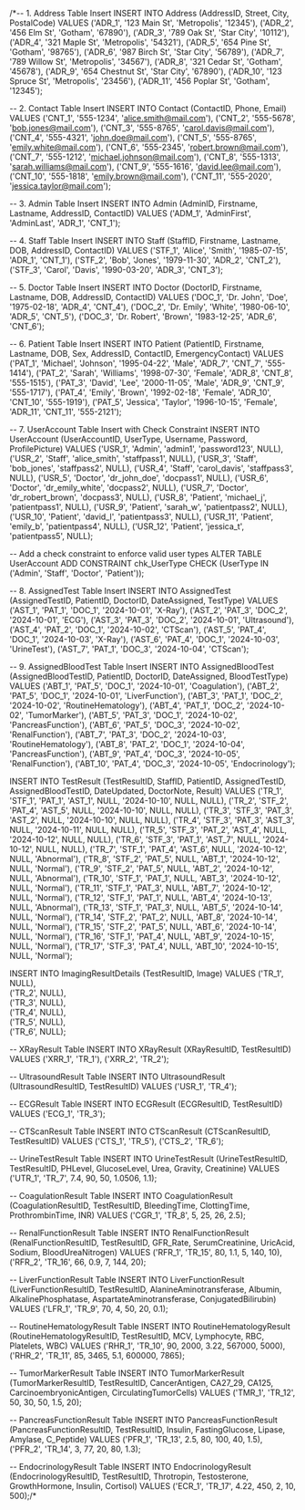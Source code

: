 /*-- 1. Address Table Insert
INSERT INTO Address (AddressID, Street, City, PostalCode) VALUES 
('ADR_1', '123 Main St', 'Metropolis', '12345'),
('ADR_2', '456 Elm St', 'Gotham', '67890'),
('ADR_3', '789 Oak St', 'Star City', '10112'),
('ADR_4', '321 Maple St', 'Metropolis', '54321'),
('ADR_5', '654 Pine St', 'Gotham', '98765'),
('ADR_6', '987 Birch St', 'Star City', '56789'),
('ADR_7', '789 Willow St', 'Metropolis', '34567'),
('ADR_8', '321 Cedar St', 'Gotham', '45678'),
('ADR_9', '654 Chestnut St', 'Star City', '67890'),
('ADR_10', '123 Spruce St', 'Metropolis', '23456'),
('ADR_11', '456 Poplar St', 'Gotham', '12345');

-- 2. Contact Table Insert
INSERT INTO Contact (ContactID, Phone, Email) VALUES 
('CNT_1', '555-1234', 'alice.smith@mail.com'),
('CNT_2', '555-5678', 'bob.jones@mail.com'),
('CNT_3', '555-8765', 'carol.davis@mail.com'),
('CNT_4', '555-4321', 'john.doe@mail.com'),
('CNT_5', '555-8765', 'emily.white@mail.com'),
('CNT_6', '555-2345', 'robert.brown@mail.com'),
('CNT_7', '555-1212', 'michael.johnson@mail.com'),
('CNT_8', '555-1313', 'sarah.williams@mail.com'),
('CNT_9', '555-1616', 'david.lee@mail.com'),
('CNT_10', '555-1818', 'emily.brown@mail.com'),
('CNT_11', '555-2020', 'jessica.taylor@mail.com');

-- 3. Admin Table Insert
INSERT INTO Admin (AdminID, Firstname, Lastname, AddressID, ContactID) VALUES 
('ADM_1', 'AdminFirst', 'AdminLast', 'ADR_1', 'CNT_1');

-- 4. Staff Table Insert
INSERT INTO Staff (StaffID, Firstname, Lastname, DOB, AddressID, ContactID) VALUES 
('STF_1', 'Alice', 'Smith', '1985-07-15', 'ADR_1', 'CNT_1'),
('STF_2', 'Bob', 'Jones', '1979-11-30', 'ADR_2', 'CNT_2'),
('STF_3', 'Carol', 'Davis', '1990-03-20', 'ADR_3', 'CNT_3');

-- 5. Doctor Table Insert
INSERT INTO Doctor (DoctorID, Firstname, Lastname, DOB, AddressID, ContactID) VALUES 
('DOC_1', 'Dr. John', 'Doe', '1975-02-18', 'ADR_4', 'CNT_4'),
('DOC_2', 'Dr. Emily', 'White', '1980-06-10', 'ADR_5', 'CNT_5'),
('DOC_3', 'Dr. Robert', 'Brown', '1983-12-25', 'ADR_6', 'CNT_6');

-- 6. Patient Table Insert
INSERT INTO Patient (PatientID, Firstname, Lastname, DOB, Sex, AddressID, ContactID, EmergencyContact) VALUES 
('PAT_1', 'Michael', 'Johnson', '1995-04-22', 'Male', 'ADR_7', 'CNT_7', '555-1414'),
('PAT_2', 'Sarah', 'Williams', '1998-07-30', 'Female', 'ADR_8', 'CNT_8', '555-1515'),
('PAT_3', 'David', 'Lee', '2000-11-05', 'Male', 'ADR_9', 'CNT_9', '555-1717'),
('PAT_4', 'Emily', 'Brown', '1992-02-18', 'Female', 'ADR_10', 'CNT_10', '555-1919'),
('PAT_5', 'Jessica', 'Taylor', '1996-10-15', 'Female', 'ADR_11', 'CNT_11', '555-2121');

-- 7. UserAccount Table Insert with Check Constraint
INSERT INTO UserAccount (UserAccountID, UserType, Username, Password, ProfilePicture) VALUES 
('USR_1', 'Admin', 'admin1', 'password123', NULL),
('USR_2', 'Staff', 'alice_smith', 'staffpass1', NULL),
('USR_3', 'Staff', 'bob_jones', 'staffpass2', NULL),
('USR_4', 'Staff', 'carol_davis', 'staffpass3', NULL),
('USR_5', 'Doctor', 'dr_john_doe', 'docpass1', NULL),
('USR_6', 'Doctor', 'dr_emily_white', 'docpass2', NULL),
('USR_7', 'Doctor', 'dr_robert_brown', 'docpass3', NULL),
('USR_8', 'Patient', 'michael_j', 'patientpass1', NULL),
('USR_9', 'Patient', 'sarah_w', 'patientpass2', NULL),
('USR_10', 'Patient', 'david_l', 'patientpass3', NULL),
('USR_11', 'Patient', 'emily_b', 'patientpass4', NULL),
('USR_12', 'Patient', 'jessica_t', 'patientpass5', NULL);

-- Add a check constraint to enforce valid user types
ALTER TABLE UserAccount
ADD CONSTRAINT chk_UserType CHECK (UserType IN ('Admin', 'Staff', 'Doctor', 'Patient'));

-- 8. AssignedTest Table Insert
INSERT INTO AssignedTest (AssignedTestID, PatientID, DoctorID, DateAssigned, TestType) VALUES
('AST_1', 'PAT_1', 'DOC_1', '2024-10-01', 'X-Ray'),
('AST_2', 'PAT_3', 'DOC_2', '2024-10-01', 'ECG'),
('AST_3', 'PAT_3', 'DOC_2', '2024-10-01', 'Ultrasound'),
('AST_4', 'PAT_2', 'DOC_1', '2024-10-02', 'CTScan'),
('AST_5', 'PAT_4', 'DOC_1', '2024-10-03', 'X-Ray'),
('AST_6', 'PAT_4', 'DOC_1', '2024-10-03', 'UrineTest'),
('AST_7', 'PAT_1', 'DOC_3', '2024-10-04', 'CTScan');

-- 9. AssignedBloodTest Table Insert
INSERT INTO AssignedBloodTest (AssignedBloodTestID, PatientID, DoctorID, DateAssigned, BloodTestType) VALUES
('ABT_1', 'PAT_5', 'DOC_1', '2024-10-01', 'Coagulation'),
('ABT_2', 'PAT_5', 'DOC_1', '2024-10-01', 'LiverFunction'),
('ABT_3', 'PAT_1', 'DOC_2', '2024-10-02', 'RoutineHematology'),
('ABT_4', 'PAT_1', 'DOC_2', '2024-10-02', 'TumorMarker'),
('ABT_5', 'PAT_3', 'DOC_1', '2024-10-02', 'PancreasFunction'),
('ABT_6', 'PAT_5', 'DOC_3', '2024-10-02', 'RenalFunction'),
('ABT_7', 'PAT_3', 'DOC_2', '2024-10-03', 'RoutineHematology'),
('ABT_8', 'PAT_2', 'DOC_1', '2024-10-04', 'PancreasFunction'),
('ABT_9', 'PAT_4', 'DOC_3', '2024-10-05', 'RenalFunction'),
('ABT_10', 'PAT_4', 'DOC_3', '2024-10-05', 'Endocrinology');

INSERT INTO TestResult (TestResultID, StaffID, PatientID, AssignedTestID, AssignedBloodTestID, DateUpdated, DoctorNote, Result) VALUES
('TR_1', 'STF_1', 'PAT_1', 'AST_1', NULL, '2024-10-10', NULL, NULL),
('TR_2', 'STF_2', 'PAT_4', 'AST_5', NULL, '2024-10-10', NULL, NULL),
('TR_3', 'STF_3', 'PAT_3', 'AST_2', NULL, '2024-10-10', NULL, NULL),
('TR_4', 'STF_3', 'PAT_3', 'AST_3', NULL, '2024-10-11', NULL, NULL),
('TR_5', 'STF_3', 'PAT_2', 'AST_4', NULL, '2024-10-12', NULL, NULL),
('TR_6', 'STF_3', 'PAT_1', 'AST_7', NULL, '2024-10-12', NULL, NULL),
('TR_7', 'STF_1', 'PAT_4', 'AST_6', NULL, '2024-10-12', NULL, 'Abnormal'),
('TR_8', 'STF_2', 'PAT_5', NULL, 'ABT_1', '2024-10-12', NULL, 'Normal'),
('TR_9', 'STF_2', 'PAT_5', NULL, 'ABT_2', '2024-10-12', NULL, 'Abnormal'),
('TR_10', 'STF_1', 'PAT_1', NULL, 'ABT_3', '2024-10-12', NULL, 'Normal'),
('TR_11', 'STF_1', 'PAT_3', NULL, 'ABT_7', '2024-10-12', NULL, 'Normal'),
('TR_12', 'STF_1', 'PAT_1', NULL, 'ABT_4', '2024-10-13', NULL, 'Abnormal'),
('TR_13', 'STF_1', 'PAT_3', NULL, 'ABT_5', '2024-10-14', NULL, 'Normal'),
('TR_14', 'STF_2', 'PAT_2', NULL, 'ABT_8', '2024-10-14', NULL, 'Normal'),
('TR_15', 'STF_2', 'PAT_5', NULL, 'ABT_6', '2024-10-14', NULL, 'Normal'),
('TR_16', 'STF_1', 'PAT_4', NULL, 'ABT_9', '2024-10-15', NULL, 'Normal'),
('TR_17', 'STF_3', 'PAT_4', NULL, 'ABT_10', '2024-10-15', NULL, 'Normal');

INSERT INTO ImagingResultDetails (TestResultID, Image) VALUES
('TR_1', NULL),  
('TR_2', NULL),  
('TR_3', NULL),  
('TR_4', NULL),  
('TR_5', NULL),  
('TR_6', NULL);  

-- XRayResult Table
INSERT INTO XRayResult (XRayResultID, TestResultID) VALUES
('XRR_1', 'TR_1'),
('XRR_2', 'TR_2');

-- UltrasoundResult Table
INSERT INTO UltrasoundResult (UltrasoundResultID, TestResultID) VALUES
('USR_1', 'TR_4');

-- ECGResult Table
INSERT INTO ECGResult (ECGResultID, TestResultID) VALUES
('ECG_1', 'TR_3');

-- CTScanResult Table
INSERT INTO CTScanResult (CTScanResultID, TestResultID) VALUES
('CTS_1', 'TR_5'),
('CTS_2', 'TR_6');

-- UrineTestResult Table
INSERT INTO UrineTestResult (UrineTestResultID, TestResultID, PHLevel, GlucoseLevel, Urea, Gravity, Creatinine) VALUES
('UTR_1', 'TR_7', 7.4, 90, 50, 1.0506, 1.1);

-- CoagulationResult Table
INSERT INTO CoagulationResult (CoagulationResultID, TestResultID, BleedingTime, ClottingTime, ProthrombinTime, INR) VALUES
('CGR_1', 'TR_8', 5, 25, 26, 2.5);

-- RenalFunctionResult Table
INSERT INTO RenalFunctionResult (RenalFunctionResultID, TestResultID, GFR_Rate, SerumCreatinine, UricAcid, Sodium, BloodUreaNitrogen) VALUES
('RFR_1', 'TR_15', 80, 1.1, 5, 140, 10),
('RFR_2', 'TR_16', 66, 0.9, 7, 144, 20);

-- LiverFunctionResult Table
INSERT INTO LiverFunctionResult (LiverFunctionResultID, TestResultID, AlanineAminotransferase, Albumin, AlkalinePhosphatase, AspartateAminotransferase, ConjugatedBilirubin) VALUES
('LFR_1', 'TR_9', 70, 4, 50, 20, 0.1);

-- RoutineHematologyResult Table
INSERT INTO RoutineHematologyResult (RoutineHematologyResultID, TestResultID, MCV, Lymphocyte, RBC, Platelets, WBC) VALUES
('RHR_1', 'TR_10', 90, 2000, 3.22, 567000, 5000),
('RHR_2', 'TR_11', 85, 3465, 5.1, 600000, 7865);

-- TumorMarkerResult Table
INSERT INTO TumorMarkerResult (TumorMarkerResultID, TestResultID, CancerAntigen, CA27_29, CA125, CarcinoembryonicAntigen, CirculatingTumorCells) VALUES
('TMR_1', 'TR_12', 50, 30, 50, 1.5, 20);

-- PancreasFunctionResult Table
INSERT INTO PancreasFunctionResult (PancreasFunctionResultID, TestResultID, Insulin, FastingGlucose, Lipase, Amylase, C_Peptide) VALUES
('PFR_1', 'TR_13', 2.5, 80, 100, 40, 1.5),
('PFR_2', 'TR_14', 3, 77, 20, 80, 1.3);

-- EndocrinologyResult Table
INSERT INTO EndocrinologyResult (EndocrinologyResultID, TestResultID, Throtropin, Testosterone, GrowthHormone, Insulin, Cortisol) VALUES
('ECR_1', 'TR_17', 4.22, 450, 2, 10, 500);/*
